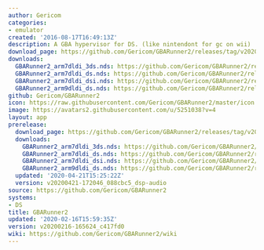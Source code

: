 ```yaml
---
author: Gericom
categories:
- emulator
created: '2016-08-17T16:49:13Z'
description: A GBA hypervisor for DS. (like nintendont for gc on wii)
download_page: https://github.com/Gericom/GBARunner2/releases/tag/v20200216-165624_c417fd0
downloads:
  GBARunner2_arm7dldi_3ds.nds: https://github.com/Gericom/GBARunner2/releases/download/v20200216-165624_c417fd0/GBARunner2_arm7dldi_3ds.nds
  GBARunner2_arm7dldi_ds.nds: https://github.com/Gericom/GBARunner2/releases/download/v20200216-165624_c417fd0/GBARunner2_arm7dldi_ds.nds
  GBARunner2_arm7dldi_dsi.nds: https://github.com/Gericom/GBARunner2/releases/download/v20200216-165624_c417fd0/GBARunner2_arm7dldi_dsi.nds
  GBARunner2_arm9dldi_ds.nds: https://github.com/Gericom/GBARunner2/releases/download/v20200216-165624_c417fd0/GBARunner2_arm9dldi_ds.nds
github: Gericom/GBARunner2
icon: https://raw.githubusercontent.com/Gericom/GBARunner2/master/icon.bmp
image: https://avatars2.githubusercontent.com/u/5251038?v=4
layout: app
prerelease:
  download_page: https://github.com/Gericom/GBARunner2/releases/tag/v20200421-172046_088cbc5_dsp-audio
  downloads:
    GBARunner2_arm7dldi_3ds.nds: https://github.com/Gericom/GBARunner2/releases/download/v20200421-172046_088cbc5_dsp-audio/GBARunner2_arm7dldi_3ds.nds
    GBARunner2_arm7dldi_ds.nds: https://github.com/Gericom/GBARunner2/releases/download/v20200421-172046_088cbc5_dsp-audio/GBARunner2_arm7dldi_ds.nds
    GBARunner2_arm7dldi_dsi.nds: https://github.com/Gericom/GBARunner2/releases/download/v20200421-172046_088cbc5_dsp-audio/GBARunner2_arm7dldi_dsi.nds
    GBARunner2_arm9dldi_ds.nds: https://github.com/Gericom/GBARunner2/releases/download/v20200421-172046_088cbc5_dsp-audio/GBARunner2_arm9dldi_ds.nds
  updated: '2020-04-21T15:25:22Z'
  version: v20200421-172046_088cbc5_dsp-audio
source: https://github.com/Gericom/GBARunner2
systems:
- DS
title: GBARunner2
updated: '2020-02-16T15:59:35Z'
version: v20200216-165624_c417fd0
wiki: https://github.com/Gericom/GBARunner2/wiki
---
```

